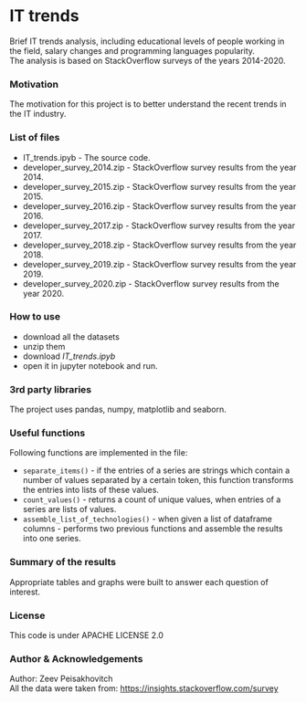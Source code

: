 # IT trends
Brief IT trends analysis, including educational levels of people working in the field, salary changes and programming languages popularity.  
The analysis is based on StackOverflow surveys of the years 2014-2020.

### Motivation  
The motivation for this project is to better understand the recent trends in the IT industry.

### List of files
* IT_trends.ipyb - The source code.
* developer_survey_2014.zip - StackOverflow survey results from the year 2014.
* developer_survey_2015.zip - StackOverflow survey results from the year 2015.
* developer_survey_2016.zip - StackOverflow survey results from the year 2016.
* developer_survey_2017.zip - StackOverflow survey results from the year 2017.
* developer_survey_2018.zip - StackOverflow survey results from the year 2018.
* developer_survey_2019.zip - StackOverflow survey results from the year 2019.
* developer_survey_2020.zip - StackOverflow survey results from the year 2020.

### How to use
- download all the datasets
- unzip them
- download _IT_trends.ipyb_
- open it in jupyter notebook and run.

### 3rd party libraries
The project uses pandas, numpy, matplotlib and seaborn.

### Useful functions
Following functions are implemented in the file:
* `separate_items()` - if the entries of a series are strings which contain a number of values separated by a certain token,
this function transforms the entries into lists of these values.
* `count_values()` - returns a count of unique values, when entries of a series are lists of values.
* `assemble_list_of_technologies()` - when given a list of dataframe columns - performs two previous functions and assemble the results into one series.

### Summary of the results  
Appropriate tables and graphs were built to answer each question of interest.

### License
This code is under APACHE LICENSE 2.0

### Author & Acknowledgements
Author: Zeev Peisakhovitch  
All the data were taken from: https://insights.stackoverflow.com/survey
